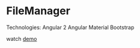 # FileManager

Technologies:
    Angular 2
    Angular Material
    Bootstrap

watch <a href="">demo</a>
